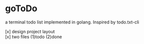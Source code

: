 # goToDo
a terminal todo list implemented in golang. Inspired by todo.txt-cli

[x] design project layout  
[x] two files (1)todo (2)done  